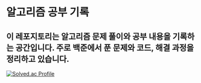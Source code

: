 # 알고리즘 공부 기록

## 이 레포지토리는 알고리즘 문제 풀이와 공부 내용을 기록하는 공간입니다. 주로 백준에서 푼 문제와 코드, 해결 과정을 정리하고 있습니다.

[![Solved.ac Profile](http://mazassumnida.wtf/api/v2/generate_badge?boj=daun5535)](https://solved.ac/daun5535/)